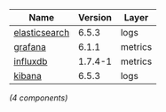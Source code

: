 | Name | Version | Layer |
| --- | --- | --- |
| [elasticsearch](https://www.elastic.co/products/elasticsearch) | 6.5.3 | logs |
| [grafana](https://grafana.com) | 6.1.1 | metrics |
| [influxdb](https://www.influxdata.com) | 1.7.4-1 | metrics |
| [kibana](https://www.elastic.co/products/kibana) | 6.5.3 | logs |

*(4 components)*
